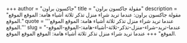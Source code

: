 +++
author = "جاكسون براون"
title = "مقولة جاكسون براون"
description = "مقولة جاكسون براون: عندما تريد شراء منزل تذكر ثلاثة أشياء هامة: الموقع الموقع الموقع."
quote = '''عندما تريد شراء منزل تذكر ثلاثة أشياء هامة: الموقع الموقع الموقع.''' 
slug = "عندما-تريد-شراء-منزل-تذكر-ثلاثة-أشياء-هامة:-الموقع-الموقع-الموقع"
+++
عندما تريد شراء منزل تذكر ثلاثة أشياء هامة: الموقع الموقع الموقع.
